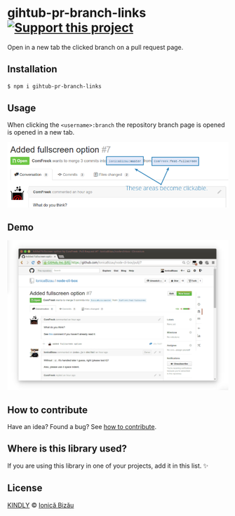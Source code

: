 # gihtub-pr-branch-links [![Support this project][donate-now]][paypal-donations]

Open in a new tab the clicked branch on a pull request page.

## Installation

```sh
$ npm i gihtub-pr-branch-links
```

## Usage

When clicking the `<username>:branch` the repository branch page is opened is opened in a new tab.

![](./demo/1.png)

## Demo
![](./demo/2.gif)

## How to contribute
Have an idea? Found a bug? See [how to contribute][contributing].

## Where is this library used?
If you are using this library in one of your projects, add it in this list. :sparkles:

## License

[KINDLY][license] © [Ionică Bizău][website]

[license]: http://ionicabizau.github.io/kindly-license/?author=Ionic%C4%83%20Biz%C4%83u%20%3Cbizauionica@gmail.com%3E&year=2014

[website]: http://ionicabizau.net
[paypal-donations]: https://www.paypal.com/cgi-bin/webscr?cmd=_s-xclick&hosted_button_id=RVXDDLKKLQRJW
[donate-now]: http://i.imgur.com/6cMbHOC.png

[contributing]: /CONTRIBUTING.md
[docs]: /DOCUMENTATION.md